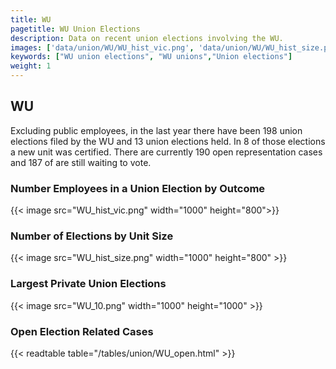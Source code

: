 ```yaml
---
title: WU
pagetitle: WU Union Elections
description: Data on recent union elections involving the WU.
images: ['data/union/WU/WU_hist_vic.png', 'data/union/WU/WU_hist_size.png', 'data/union/WU/WU_10.png']
keywords: ["WU union elections", "WU unions","Union elections"]
weight: 1
---
```

##  WU

Excluding public employees, in the last year there have been 198 union elections filed by the WU and 13 union elections held. In 8 of those elections a new unit was certified. There are currently 190 open representation cases and 187 of are still waiting to vote.

### Number Employees in a Union Election by Outcome
{{< image src="WU_hist_vic.png" width="1000" height="800">}}

### Number of Elections by Unit Size
{{< image src="WU_hist_size.png" width="1000" height="800" >}}

### Largest Private Union Elections
{{< image src="WU_10.png" width="1000" height="1000"  >}}

### Open Election Related Cases
{{< readtable table="/tables/union/WU_open.html" >}}

